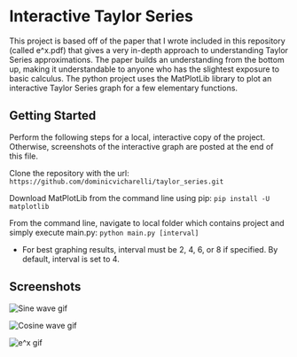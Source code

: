 # Interactive Taylor Series 

This project is based off of the paper that I wrote included in this 
repository (called e^x.pdf) that gives a very in-depth approach to 
understanding Taylor Series approximations. The paper builds an understanding
from the bottom up, making it understandable to anyone who has the slightest
exposure to basic calculus. The python project uses the MatPlotLib library
to plot an interactive Taylor Series graph for a few elementary functions.

## Getting Started

Perform the following steps for a local, interactive copy of the project. Otherwise, screenshots of the interactive graph are posted at the end of this file. 

Clone the repository with the url: `https://github.com/dominicvicharelli/taylor_series.git`

Download MatPlotLib from the command line using pip:
``` pip install -U matplotlib ```

From the command line, navigate to local folder which contains project and simply execute main.py:
```python main.py [interval]```
* For best graphing results, interval must be 2, 4, 6, or 8 if specified. By default, interval is set to 4.


## Screenshots
![Sine wave gif](https://github.com/dominicvicharelli/taylor_series/raw/master/gifs/sin.gif)

![Cosine wave gif](https://github.com/dominicvicharelli/taylor_series/raw/master/gifs/cos.gif)

![e^x gif](https://github.com/dominicvicharelli/taylor_series/raw/master/gifs/e.gif)
